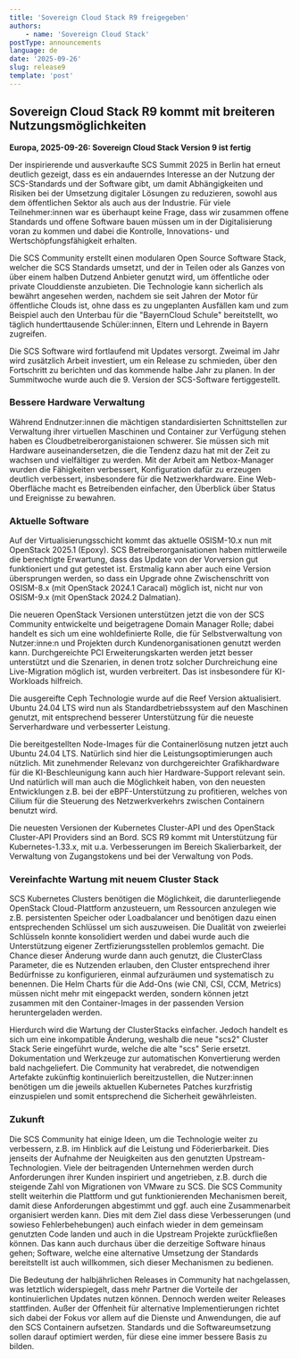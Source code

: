 ```yaml
---
title: 'Sovereign Cloud Stack R9 freigegeben'
authors:
    - name: 'Sovereign Cloud Stack'
postType: announcements
language: de
date: '2025-09-26'
slug: release9
template: 'post'
---
```


## Sovereign Cloud Stack R9 kommt mit breiteren Nutzungsmöglichkeiten

**Europa, 2025-09-26: Sovereign Cloud Stack Version 9 ist fertig**

Der inspirierende und ausverkaufte SCS Summit 2025 in Berlin hat erneut
deutlich gezeigt, dass es ein andauerndes Interesse an der Nutzung der
SCS-Standards und der Software gibt, um damit Abhängigkeiten und Risiken
bei der Umsetzung digitaler Lösungen zu reduzieren, sowohl aus dem
öffentlichen Sektor als auch aus der Industrie. Für viele Teilnehmer:innen
war es überhaupt keine Frage, dass wir zusammen offene Standards und
offene Software bauen müssen um in der Digitalisierung voran zu kommen
und dabei die Kontrolle, Innovations- und Wertschöpfungsfähigkeit erhalten.

Die SCS Community erstellt einen modularen Open Source Software Stack, welcher
die SCS Standards umsetzt, und der in Teilen oder als Ganzes von über einem
halben Dutzend Anbieter genutzt wird, um öffentliche oder private Clouddienste
anzubieten. Die Technologie kann sicherlich als bewährt angesehen werden, nachdem
sie seit Jahren der Motor für öffentliche Clouds ist, ohne dass es zu ungeplanten
Ausfällen kam und zum Beispiel auch den Unterbau für die "BayernCloud Schule"
bereitstellt, wo täglich hunderttausende Schüler:innen, Eltern und Lehrende in Bayern
zugreifen.

Die SCS Software wird fortlaufend mit Updates versorgt. Zweimal im Jahr
wird zusätzlich Arbeit investiert, um ein Release zu schmieden, über den
Fortschritt zu berichten und das kommende halbe Jahr zu planen. In der
Summitwoche wurde auch die 9. Version der SCS-Software fertiggestellt.

### Bessere Hardware Verwaltung

Während Endnutzer:innen die mächtigen standardisierten Schnittstellen zur Verwaltung
ihrer virtuellen Maschinen und Container zur Verfügung stehen haben es
Cloudbetreiberorganistaionen schwerer. Sie müssen sich mit Hardware auseinandersetzen, die die
Tendenz dazu hat mit der Zeit zu wachsen und vielfältiger zu werden. Mit der
Arbeit am Netbox-Manager wurden die Fähigkeiten verbessert, Konfiguration dafür
zu erzeugen deutlich verbessert, insbesondere für die Netzwerkhardware. Eine
Web-Oberfläche macht es Betreibenden einfacher, den Überblick über Status und
Ereignisse zu bewahren.

### Aktuelle Software

Auf der Virtualisierungsschicht kommt das aktuelle OSISM-10.x nun mit
OpenStack 2025.1 (Epoxy). SCS Betreiberorganisationen haben mittlerweile die berechtigte
Erwartung, dass das Update von der Vorversion gut funktioniert und gut
getestet ist. Erstmalig kann aber auch eine Version übersprungen werden,
so dass ein Upgrade ohne Zwischenschritt von OSISM-8.x (mit OpenStack 2024.1
Caracal) möglich ist, nicht nur von OSISM-9.x (mit OpenStack 2024.2 Dalmatian).

Die neueren OpenStack Versionen unterstützen jetzt die von der SCS Community
entwickelte und beigetragene Domain Manager Rolle; dabei handelt es sich um
eine wohldefinierte Rolle, die für Selbstverwaltung von Nutzer:inne:n und Projekten
durch Kundenorganisationen genutzt werden kann. Durchgereichte PCI Erweiterungskarten werden
jetzt besser unterstützt und die Szenarien, in denen trotz solcher Durchreichung
eine Live-Migration möglich ist, wurden verbreitert. Das ist insbesondere für
KI-Workloads hilfreich.

Die ausgereifte Ceph Technologie wurde auf die Reef Version aktualisiert.
Ubuntu 24.04 LTS wird nun als Standardbetriebssystem auf den Maschinen
genutzt, mit entsprechend besserer Unterstützung für die neueste Serverhardware
und verbesserter Leistung.

Die bereitgestellten Node-Images für die Containerlösung nutzen jetzt auch
Ubuntu 24.04 LTS. Natürlich sind hier die Leistungsoptimierungen auch nützlich.
Mit zunehmender Relevanz von durchgereichter Grafikhardware für die
KI-Beschleunigung kann auch hier Hardware-Support relevant sein. Und natürlich
will man auch die Möglichkeit haben, von den neuesten Entwicklungen z.B. bei
der eBPF-Unterstützung zu profitieren, welches von Cilium für die
Steuerung des Netzwerkverkehrs zwischen Containern benutzt wird.

Die neuesten Versionen der Kubernetes Cluster-API und des OpenStack
Cluster-API Providers sind an Bord. SCS R9 kommt mit Unterstützung für
Kubernetes-1.33.x, mit u.a. Verbesserungen im Bereich Skalierbarkeit,
der Verwaltung von Zugangstokens und bei der Verwaltung von Pods.

### Vereinfachte Wartung mit neuem Cluster Stack

SCS Kubernetes Clusters benötigen die Möglichkeit, die darunterliegende
OpenStack Cloud-Plattform anzusteuern, um Ressourcen anzulegen wie z.B.
persistenten Speicher oder Loadbalancer und benötigen dazu einen entsprechenden
Schlüssel um sich auszuweisen. Die Dualität von zweierlei Schlüsseln konnte
konsolidiert werden und dabei wurde auch die Unterstützung eigener Zertfizierungsstellen
problemlos gemacht. Die Chance dieser Änderung wurde dann auch genutzt, die
ClusterClass Parameter, die es Nutzenden erlauben, den Cluster entsprechend
ihrer Bedürfnisse zu konfigurieren, einmal aufzuräumen und systematisch
zu benennen. Die Helm Charts für die Add-Ons (wie CNI, CSI, CCM, Metrics)
müssen nicht mehr mit eingepackt werden, sondern können jetzt zusammen mit
den Container-Images in der passenden Version heruntergeladen werden.

Hierdurch wird die Wartung der ClusterStacks einfacher. Jedoch handelt es
sich um eine inkompatible Änderung, weshalb die neue "scs2" Cluster Stack
Serie eingeführt wurde, welche die alte "scs" Serie ersetzt. Dokumentation
und Werkzeuge zur automatischen Konvertierung werden bald nachgeliefert.
Die Community hat verabredet, die notwendigen Artefakte zukünftig kontinuierlich
bereitzustellen, die Nutzer:innen benötigen um die jeweils aktuellen Kubernetes
Patches kurzfristig einzuspielen und somit entsprechend die Sicherheit
gewährleisten.

### Zukunft

Die SCS Community hat einige Ideen, um die Technologie weiter zu verbessern,
z.B. im Hinblick auf die Leistung und Föderierbarkeit. Dies jenseits der
Aufnahme der Neuigkeiten aus den genutzten Upstream-Technologien. Viele der
beitragenden Unternehmen werden durch Anforderungen ihrer Kunden inspiriert und
angetrieben, z.B. durch die steigende Zahl von Migrationen von VMware zu SCS.
Die SCS Community stellt weiterhin die Plattform und gut funktionierenden
Mechanismen bereit, damit diese Anforderungen abgestimmt und ggf. auch eine
Zusammenarbeit organisiert werden kann. Dies mit dem Ziel dass diese
Verbesserungen (und sowieso Fehlerbehebungen) auch einfach wieder in dem
gemeinsam genutzten Code landen und auch in die Upstream Projekte zurückfließen
können.  Das kann auch durchaus über die derzeitige Software hinaus gehen;
Software, welche eine alternative Umsetzung der Standards bereitstellt ist auch
willkommen, sich dieser Mechanismen zu bedienen.

Die Bedeutung der halbjährlichen Releases in Community hat nachgelassen, was
letztlich widerspiegelt, dass mehr Partner die Vorteile der kontinuierlichen
Updates nutzen können. Dennoch werden weiter Releases stattfinden. Außer
der Offenheit für alternative Implementierungen richtet sich dabei der
Fokus vor allem auf die Dienste und Anwendungen, die auf den SCS Containern
aufsetzen. Standards und die Softwareumsetzung sollen darauf optimiert werden,
für diese eine immer bessere Basis zu bilden.
